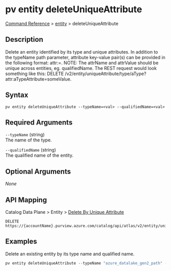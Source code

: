 # pv entity deleteUniqueAttribute
[Command Reference](../../../README.md#command-reference) > [entity](./main.md) > deleteUniqueAttribute

## Description
Delete an entity identified by its type and unique attributes. In addition to the typeName path parameter, attribute key-value pair(s) can be provided in the following format: attr:<attrName>=<attrValue>. NOTE: The attrName and attrValue should be unique across entities, eg. qualifiedName. The REST request would look something like this: DELETE /v2/entity/uniqueAttribute/type/aType?attr:aTypeAttribute=someValue.

## Syntax
```
pv entity deleteUniqueAttribute --typeName=<val> --qualifiedName=<val>
```

## Required Arguments
`--typeName` (string)  
The name of the type.

`--qualifiedName` (string)  
The qualified name of the entity.

## Optional Arguments
*None*

## API Mapping
Catalog Data Plane > Entity > [Delete By Unique Attribute](https://docs.microsoft.com/en-us/rest/api/purview/catalogdataplane/entity/delete-by-unique-attribute)
```
DELETE https://{accountName}.purview.azure.com/catalog/api/atlas/v2/entity/uniqueAttribute/type/{typeName}
```

## Examples
Delete an existing entity by its type name and qualified name.
```powershell
pv entity deleteUniqueAttribute --typeName "azure_datalake_gen2_path" --qualifiedName "https://esg26fa7f24adls.dfs.core.windows.net/01-bronze/esg/filename.csv"
```